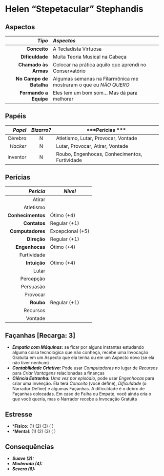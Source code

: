 # Helen “Stepetacular” Stephandis

## Aspectos

|              ***Tipo*** | ***Aspectos***                                                   |
|------------------------:|:-----------------------------------------------------------------|
|            **Conceito** | A Tecladista Virtuosa                                            |
|         **Dificuldade** | Muita Teoria Musical na Cabeça                                   |
|    **Chamado às Armas** | Colocar na prática aquilo que aprendi no Conservatório           |
| **No Campo de Batalha** | Algumas semanas na Filarmônica me mostraram o que eu _NÃO QUERO_ |
|   **Formando a Equipe** | Eles tem um bom som… Mas dá para melhorar                        |


## Papéis

| ***Papel*** | ***Bizarro?*** | ***Perícias ***                               |
|------------:|:--------------:|-----------------------------------------------|
|     Cérebro | N              | Atletismo, Lutar, Provocar, Vontade           |
|    _Hacker_ | N              | Lutar, Provocar, Atirar, Vontade              |
|    Inventor | N              | Roubo, Engenhocas, Conhecimentos, Furtividade |

## Perícias

|     ***Perícia*** | ***Nível***      |
|------------------:|------------------|
|            Atirar |                  |
|         Atletismo |                  |
| **Conhecimentos** | Ótimo (+4)       |
|      **Contatos** | Regular (+1)     |
|  **Computadores** | Excepcional (+5) |
|       **Direção** | Regular (+1)     |
|    **Engenhocas** | Ótimo (+4)       |
|       Furtividade |                  |
|      **Intuição** | Ótimo (+4)       |
|             Lutar |                  |
|         Percepção |                  |
|         Persuasão |                  |
|          Provocar |                  |
|         **Roubo** | Regular (+1)     |
|          Recursos |                  |
|           Vontade |                  |


## Façanhas [Recarga: 3]

+ ***Empatia com Máquinas:*** se ficar por alguns instantes estudando alguma coisa tecnológica que não conheça, recebe uma Invocação Gratuita em um Aspecto que ela tenha ou em um Aspecto novo (se ela não tiver nenhum)
+ ***Contabilidade Criativa:*** Pode usar *Computadores* no lugar de *Recursos* para *Criar Vantagens* relacionadas a finanças
+ ***Ciência Estranha:*** *Uma vez por episódio*, pode usar *Engenhocas* para criar uma invenção. Ela terá *Conceito* (você define), *Dificuldade* (o Narrador Define) e algumas Façanhas. A dificuldade é o dobro de Façanhas colocadas. Em caso de Falha ou Empate, você ainda cria o que você queria, mas o Narrador recebe a Invocação Gratuita

## Estresse

+ ***Físico**: (1) (2) (3) ( )
+ ***Mental**: (1) (2) (3) ( )

## Consequências

+ ___Suave (2):___
+ ___Moderada (4):___
+ ___Severa (6):___

